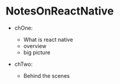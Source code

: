 # NotesOnReactNative
- chOne:
    - What is react native
    - overview
    - big picture

- chTwo:
    - Behind the scenes